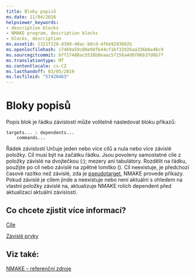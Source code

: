 ```yaml
---
title: Bloky popisů
ms.date: 11/04/2016
helpviewer_keywords:
- description blocks
- NMAKE program, description blocks
- blocks, description
ms.assetid: 1321f228-d389-40ac-b0cd-4f6e9293602b
ms.openlocfilehash: c7469a59c88e9dfb44cf1bf32926aa336b6e46c9
ms.sourcegitcommit: bff17488ac5538b8eaac57156a4d6f06b37d6b7f
ms.translationtype: MT
ms.contentlocale: cs-CZ
ms.lasthandoff: 03/05/2019
ms.locfileid: "57420463"
---
```

# <a name="description-blocks"></a>Bloky popisů

Popis blok je řádku závislostí může volitelně následovat bloku příkazů:

```
targets... : dependents...
    commands...
```

Řádek závislostí Určuje jeden nebo více cílů a nula nebo více závislé položky. Cíl musí být na začátku řádku. Jsou povoleny samostatné cíle z položky závislé na dvojtečkou (:); mezery ani tabulátory. Rozdělit na řádku, použijte po cíl nebo závislé na zpětné lomítko (\). Cíl neexistuje, je předchozí časové razítko než závislé, zda je [pseudotarget](../build/pseudotargets.md), NMAKE provede příkazy. Pokud závislé je cílem jinde a neexistuje nebo není aktuální s ohledem na vlastní položky závislé na, aktualizuje NMAKE rolích dependent před aktualizací aktuální závislostí.

## <a name="what-do-you-want-to-know-more-about"></a>Co chcete zjistit více informací?

[Cíle](../build/targets.md)

[Závislé prvky](../build/dependents.md)

## <a name="see-also"></a>Viz také:

[NMAKE – referenční zdroje](../build/nmake-reference.md)

